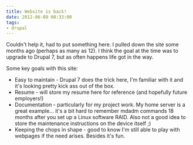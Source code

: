 ```yaml
---
title: Website is back!
date: 2012-06-09 00:33:00
tags:
- drupal
---
```

Couldn't help it, had to put something here. I pulled down the site some months ago (perhaps as many as 12). I think the goal at the time was to upgrade to Drupal 7, but as often happens life got in the way.
<!-- more -->
Some key goals with this site:

* Easy to maintain - Drupal 7 does the trick here, I'm familiar with it and it's looking pretty kick ass out of the box.
* Resume - will store my resume here for reference (and hopefully future employers!)
* Documentation - particularly for my project work. My home server is a great example... it's a bit hard to remember mdadm commands 18 months after you set up a Linux software RAID. Also not a good idea to store the maintenance instructions on the device itself ;)
* Keeping the chops in shape - good to know I'm still able to play with webpages if the need arises. Besides it's fun.
